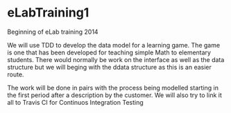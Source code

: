 eLabTraining1
=============

Beginning of eLab training 2014

We will use TDD to develop the data model for a learning game. The game is one that has been developed for teaching simple Math to elementary students.  There would normally be work on the interface as well as the data structure but we will beging with the ddata structure as this is an easier route.

The work will be done in pairs with the process being modelled starting in the first period after a description by the customer.  We will also try to link it all to Travis CI for Continuos Integration Testing

